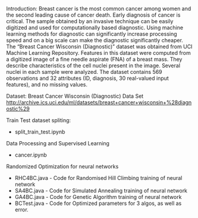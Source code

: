 Introduction:
Breast cancer is the most common cancer among women and the second leading cause of cancer death. Early diagnosis of cancer is critical. The sample obtained by an invasive technique can be easily digitized and used for computationally based diagnostic. Using machine learning methods for diagnostic can significantly increase processing speed and on a big scale can make the diagnostic significantly cheaper.The “Breast Cancer Wisconsin (Diagnostic)” dataset was obtained from UCI Machine Learning Repository. Features in this dataset were computed from a digitized image of a fine needle aspirate (FNA) of a breast mass. They describe characteristics of the cell nuclei present in the image. Several nuclei in each sample were analyzed. The dataset contains 569 observations and 32 attributes (ID, diagnosis, 30 real-valued input features), and no missing values.

Dataset:
Breast Cancer Wisconsin (Diagnostic) Data Set
http://archive.ics.uci.edu/ml/datasets/breast+cancer+wisconsin+%28diagnostic%29		

Train Test dataset spliting:
- split_train_test.ipynb

Data Processing and Supervised Learning
- cancer.ipynb

Randomized Optimization for neural networks
- RHC4BC.java - Code for Randomised Hill Climbing training of neural network
- SA4BC.java - Code for Simulated Annealing training of neural network
- GA4BC.java - Code for Genetic Algorithm training of neural network
- BCTest.java - Code for Optimized parameters for 3 algos, as well as error.

